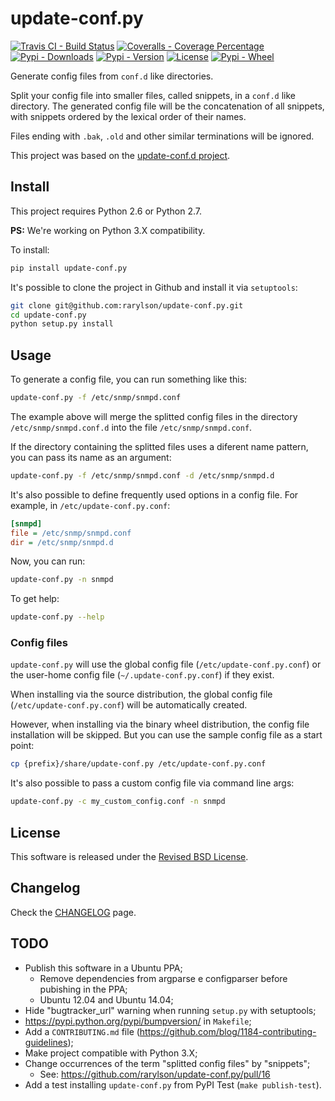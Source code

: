 update-conf.py
==============

[![Travis CI - Build Status](https://img.shields.io/travis/rarylson/update-conf.py.svg)](https://travis-ci.org/rarylson/update-conf.py)
[![Coveralls - Coverage Percentage](https://img.shields.io/coveralls/rarylson/update-conf.py.svg)](https://coveralls.io/r/rarylson/update-conf.py)
[![Pypi - Downloads](https://img.shields.io/pypi/dm/update-conf.py.svg)](https://pypi.python.org/pypi/update-conf.py/)
[![Pypi - Version](https://img.shields.io/pypi/v/update-conf.py.svg)](https://pypi.python.org/pypi/update-conf.py/)
[![License](https://img.shields.io/pypi/l/update-conf.py.svg)](LICENSE)
[![Pypi - Wheel](https://pypip.in/wheel/update-conf.py/badge.svg?style=flat)](https://pypi.python.org/pypi/update-conf.py/)

Generate config files from `conf.d` like directories.

Split your config file into smaller files, called snippets, in a `conf.d` like directory. The generated config file will be the concatenation of all snippets, with snippets ordered by the lexical order of their names.

Files ending with `.bak`, `.old` and other similar terminations will be ignored.

This project was based on the [update-conf.d project](https://github.com/Atha/update-conf.d).

Install
-------

This project requires Python 2.6 or Python 2.7.

**PS:** We're working on Python 3.X compatibility.

To install:

```sh
pip install update-conf.py
```

It's possible to clone the project in Github and install it via `setuptools`:

```sh
git clone git@github.com:rarylson/update-conf.py.git
cd update-conf.py
python setup.py install
```

Usage
-----

To generate a config file, you can run something like this:

```sh
update-conf.py -f /etc/snmp/snmpd.conf
```

The example above will merge the splitted config files in the directory `/etc/snmp/snmpd.conf.d` into the file `/etc/snmp/snmpd.conf`.

If the directory containing the splitted files uses a diferent name pattern, you can pass its name as an argument:

```sh
update-conf.py -f /etc/snmp/snmpd.conf -d /etc/snmp/snmpd.d
```

It's also possible to define frequently used options in a config file. For example, in `/etc/update-conf.py.conf`:

```ini
[snmpd]
file = /etc/snmp/snmpd.conf
dir = /etc/snmp/snmpd.d
```

Now, you can run:

```sh
update-conf.py -n snmpd
```

To get help:

```sh
update-conf.py --help
```

### Config files

`update-conf.py` will use the global config file (`/etc/update-conf.py.conf`) or the user-home config file (`~/.update-conf.py.conf`) if they exist.

When installing via the source distribution, the global config file (`/etc/update-conf.py.conf`) will be automatically created.

However, when installing via the binary wheel distribution, the config file installation will be skipped. But you can use the sample config file as a start point:

```sh
cp {prefix}/share/update-conf.py /etc/update-conf.py.conf
```

It's also possible to pass a custom config file via command line args:

```sh
update-conf.py -c my_custom_config.conf -n snmpd
```

License
-------

This software is released under the [Revised BSD License](LICENSE).

Changelog
---------

Check the [CHANGELOG](CHANGELOG.md) page.

TODO
----

- Publish this software in a Ubuntu PPA;
    - Remove dependencies from argparse e configparser before pubishing in the PPA;
    - Ubuntu 12.04 and Ubuntu 14.04;
- Hide "bugtracker_url" warning when running `setup.py` with setuptools;
- https://pypi.python.org/pypi/bumpversion/ in `Makefile`;
- Add a `CONTRIBUTING.md` file (https://github.com/blog/1184-contributing-guidelines);
- Make project compatible with Python 3.X;
- Change occurrences of the term "splitted config files" by "snippets";
    - See: https://github.com/rarylson/update-conf.py/pull/16
- Add a test installing `update-conf.py` from PyPI Test (`make publish-test`).
